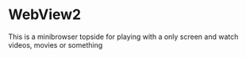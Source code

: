# WebView2

This is a minibrowser topside for playing with a only screen and watch videos, movies or something
